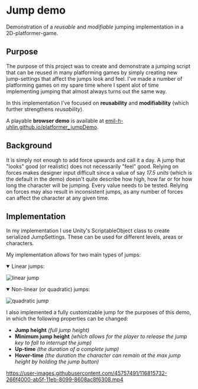 # Jump demo
Demonstration of a <i>reusable</i> and <i>modifiable</i> jumping implementation in a 2D-platformer-game.

## Purpose
The purpose of this project was to create and demonstrate a jumping script that can be reused in many platforming games by simply creating new jump-settings that affect the jumps look and feel. I've made a number of platforming games on my spare time where I spent alot of time implementing jumping that almost always turns out the same way.

In this implementation I've focused on <b>reusability</b> and <b>modifiability</b> (which further strengthens <i>reusability</i>).

A playable <b>browser demo</b> is available at <a href="https://emil-h-uhlin.github.io/platformer_jumpDemo/" title="Playable demo">emil-h-uhlin.github.io/platformer_jumpDemo</a>.

## Background
It is simply not enough to add force upwards and call it a day. A jump that "looks" good (or realistic) does not necessarily "feel" good. Relying on forces makes designer input difficult since a value of say <i>17.5 units</i> (which is the default in the demo) doesn't quite describe how high, how far or for how long the character will be jumping. Every value needs to be tested. Relying on forces may also result in inconsistent jumps, as any number of forces can affect the character at any given time. 

## Implementation
In my implementation I use Unity's ScriptableObject class to create serialized JumpSettings. These can be used for different levels, areas or characters. 

My implementation allows for two main types of jumps:
<details open>
  <summary>Linear jumps:</summary>
  
![linear jump](https://user-images.githubusercontent.com/45757491/116815186-b6f85100-ab5c-11eb-8e65-50fe3d4f5857.gif)
</details>

<details open>
<summary>Non-linear (or quadratic) jumps:</summary>
  
![quadratic jump](https://user-images.githubusercontent.com/45757491/116815226-e018e180-ab5c-11eb-806f-1ea38536748e.gif)
</details>

I also implemented a fully customizable jump for the purposes of this demo, in which the following properties can be changed: 
- <b>Jump height</b> <i>(full jump height)</i>
- <b>Minimum jump height</b> <i>(which allows for the player to release the jump key to fall to interrupt the jump)</i>
- <b>Up-time</b> <i>(the duration of a complete jump)</i>
- <b>Hover-time</b> <i>(the duration the character can remain at the max jump height by holding the jump button)</i>


https://user-images.githubusercontent.com/45757491/116815732-266f4000-ab5f-11eb-8099-8608ac8f6308.mp4
